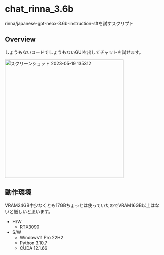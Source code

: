 # chat_rinna_3.6b
rinna/japanese-gpt-neox-3.6b-instruction-sftを試すスクリプト

## Overview
しょうもないコードでしょうもないGUIを出してチャットを試せます。

<img width="379" alt="スクリーンショット 2023-05-19 135312" src="https://github.com/ORGN-G/chat_rinna_3.6b/assets/39918886/71cf86b7-278f-4fbe-92a2-25d3ec590727">


## 動作環境

VRAM24GB中少なくとも17GBちょっとは使っていたのでVRAM16GB以上はないと厳しいと思います。
- H/W
    - RTX3090
- S/W
    - Windows11 Pro 22H2
    - Python 3.10.7
    - CUDA 12.1.66
